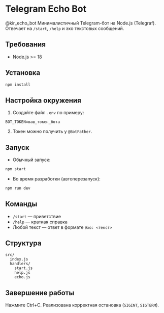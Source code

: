 # Telegram Echo Bot
@kir_echo_bot
Минималистичный Telegram-бот на Node.js (Telegraf). Отвечает на `/start`, `/help` и эхо текстовых сообщений.

## Требования
- Node.js >= 18

## Установка
```bash
npm install
```

## Настройка окружения
1. Создайте файл `.env` по примеру:
```env
BOT_TOKEN=ваш_токен_бота
```
2. Токен можно получить у `@BotFather`.

## Запуск
- Обычный запуск:
```bash
npm start
```
- Во время разработки (автоперезапуск):
```bash
npm run dev
```

## Команды
- `/start` — приветствие
- `/help` — краткая справка
- Любой текст — ответ в формате `Эхо: <текст>`

## Структура
```
src/
  index.js
  handlers/
    start.js
    help.js
    echo.js
```

## Завершение работы
Нажмите Ctrl+C. Реализована корректная остановка (`SIGINT`, `SIGTERM`).




